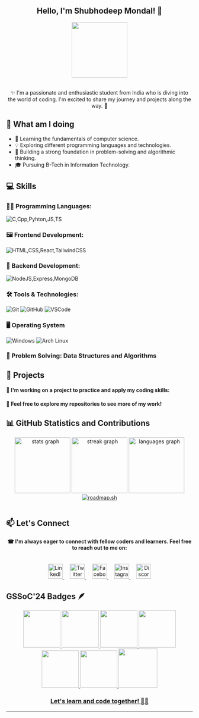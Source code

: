 <h2 align="center">Hello, I'm Shubhodeep Mondal! 👋</h2>

<div align="center">
  <img height="150" src="https://i.pinimg.com/originals/fc/21/16/fc2116fb21de12a62d4b36c31bbb1e6f.gif">
</div>
<br>
<p align="center">✨ I'm a passionate and enthusiastic student from India who is diving into the world of coding. I'm excited to share my journey and projects along the way. 🎑</p>

## 🚀 What am I doing 

- 🌱 Learning the fundamentals of computer science.
- 💡  Exploring different programming languages and technologies.
- 🧠 Building a strong foundation in problem-solving and algorithmic thinking.
- 🎓 Pursuing B-Tech in Information Technology.

## 💻 Skills

### **👨‍💻 Programming Languages**:
![C,Cpp,Pyhton,JS,TS](https://skillicons.dev/icons?i=c,cpp,python,js,ts)

### **🖼 Frontend Development**:
![HTML,CSS,React,TailwindCSS](https://skillicons.dev/icons?i=html,css,react,tailwindcss)

### **🔧 Backend Development**:
![NodeJS,Express,MongoDB](https://skillicons.dev/icons?i=nodejs,express,mongodb)

### **🛠 Tools & Technologies**:
![Git](https://skillicons.dev/icons?i=git)
![GitHub](https://skillicons.dev/icons?i=github)
![VSCode](https://skillicons.dev/icons?i=vscode)

### **🖥️ Operating System**
![Windows](https://skillicons.dev/icons?i=windows)
![Arch Linux](https://skillicons.dev/icons?i=arch)

### **🎯 Problem Solving**: Data Structures and Algorithms

## 🌟 Projects

#### 🎐 I'm working on a project to practice and apply my coding skills:



#### 🧧 Feel free to explore my repositories to see more of my work!

## 📊 GitHub Statistics and Contributions

<div align="center">
  <img src="https://github-readme-stats.vercel.app/api?username=Spidy394&hide_title=false&hide_rank=false&show_icons=true&include_all_commits=false&count_private=true&disable_animations=false&theme=dracula&locale=en&hide_border=false" height="150" alt="stats graph"  />
  <img src="https://streak-stats.demolab.com?user=Spidy394&locale=en&mode=daily&theme=dracula&hide_border=false&border_radius=5" height="150" alt="streak graph"  />
  <img src="https://github-readme-stats.vercel.app/api/top-langs?username=Spidy394&locale=en&hide_title=false&layout=compact&card_width=320&langs_count=5&theme=dracula&hide_border=false" height="150" alt="languages graph"  />
<br>
<a href="https://roadmap.sh"><img src="https://roadmap.sh/card/wide/64a55098ec22530247ef20df?variant=dark&roadmaps=full-stack%2Cfrontend" alt="roadmap.sh"/></a>
  <br><br>
</a>

<h2 align="left">📫 Let's Connect</h2>

#### ☎ I'm always eager to connect with fellow coders and learners. Feel free to reach out to me on:
<br>
<div align="center">
  <a href="https://www.linkedin.com/in/shubho-deep" target="_blank">
    <img src="https://skillicons.dev/icons?i=linkedin" height="40" alt="LinkedIn Logo" />
  </a>&nbsp;&nbsp;&nbsp;
  <a href="https://twitter.com/shubho_deep_09" target="_blank">
    <img src="https://cdn.simpleicons.org/X/1DA1F2" height="40" alt="Twitter Logo" />
  </a>&nbsp;&nbsp;&nbsp;
  <a href="https://www.facebook.com/shubho.deep.16" target="_blank">
    <img src="https://cdn.simpleicons.org/facebook/1877F2" height="40" alt="Facebook Logo" />
  </a>&nbsp;&nbsp;&nbsp;
  <a href="https://www.instagram.com/shubho_deep_09/" target="_blank">
    <img src="https://cdn.simpleicons.org/instagram/E4405F" height="40" alt="Instagram Logo" />
  </a>&nbsp;&nbsp;&nbsp;
  <a href="https://discordapp.com/users/733591282441781310" target="_blank">
    <img src="https://cdn.simpleicons.org/discord/5865F2" height="40" alt="Discord Logo" />
  </a>
</div>
  
<h2 align="left">GSSoC'24 Badges 🪶</h2>

<div style='display:flex; align-items:center; gap: 10px;' align='center'><a href="https://gssoc.girlscript.tech/leaderboard">
<img src="https://raw.githubusercontent.com/GSSoC24/Postman-Challenge/main/docs/assets/Postman%20White.png" width="100px" height="100px" />
  <img src="https://raw.githubusercontent.com/GSSoC24/Postman-Challenge/main/docs/assets/1.png" width="100px" height="100px" />
  <img src="https://raw.githubusercontent.com/GSSoC24/Postman-Challenge/main/docs/assets/2.png" width="100px" height="100px" />
  <img src="https://raw.githubusercontent.com/GSSoC24/Postman-Challenge/main/docs/assets/3.png" width="100px" height="100px" />
  <img src="https://raw.githubusercontent.com/GSSoC24/Postman-Challenge/main/docs/assets/4.png" width="100px" height="100px" />
  <img src="https://raw.githubusercontent.com/GSSoC24/Postman-Challenge/main/docs/assets/5.png" width="100px" height="100px" />
  <img src="https://raw.githubusercontent.com/GSSoC24/Postman-Challenge/main/docs/assets/6.png" width="105px" height="105px" />
</div>

<h3 align="center">Let's learn and code together! 🤝🤍 </h3>

---

